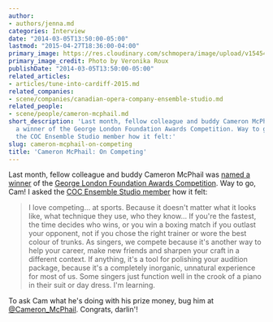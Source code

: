 ```yaml
---
author:
- authors/jenna.md
categories: Interview
date: "2014-03-05T13:50:00-05:00"
lastmod: "2015-04-27T18:36:00-04:00"
primary_image: https://res.cloudinary.com/schmopera/image/upload/v1545409169/media/webhook-uploads/1430174169607/McPhailSquare.jpg.jpg
primary_image_credit: Photo by Veronika Roux
publishDate: "2014-03-05T13:50:00-05:00"
related_articles:
- articles/tune-into-cardiff-2015.md
related_companies:
- scene/companies/canadian-opera-company-ensemble-studio.md
related_people:
- scene/people/cameron-mcphail.md
short_description: 'Last month, fellow colleague and buddy Cameron McPhail was named
  a winner of the George London Foundation Awards Competition. Way to go, Cam! I asked
  the COC Ensemble Studio member how it felt:'
slug: cameron-mcphail-on-competing
title: 'Cameron McPhail: On Competing'
---
```


Last month, fellow colleague and buddy Cameron McPhail was [named a winner](http://artsbeat.blogs.nytimes.com/2014/02/24/george-london-vocal-contest-recognizes-american-and-canadian-singers/?_php=true&_type=blogs&smid=tw-nytimesmusic&seid=auto&_r=0) of the [George London Foundation Awards Competition](http://georgelondon.org/?page_id=57). Way to go, Cam! I asked the [COC Ensemble Studio member](http://www.coc.ca/aboutthecoc/companymembers/EnsembleStudio.aspx) how it felt:

> I love competing... at sports. Because it doesn't matter what it looks like, what technique they use, who they know... If you're the fastest, the time decides who wins, or you win a boxing match if you outlast your opponent, not if you chose the right trainer or wore the best colour of trunks. As singers, we compete because it's another way to help your career, make new friends and sharpen your craft in a different context. If anything, it's a tool for polishing your audition package, because it's a completely inorganic, unnatural experience for most of us. Some singers just function well in the crook of a piano in their suit or day dress. I'm learning.

To ask Cam what he's doing with his prize money, bug him at [@Cameron_McPhail](https://twitter.com/Cameron_McPhail). Congrats, darlin'!
